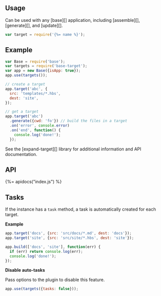 ## Usage

Can be used with any [base][] application, including [assemble][], [generate][], and [update][].

```js
var target = require('{%= name %}');
```

## Example

```js
var Base = require('base');
var targets = require('base-target');
var app = new Base({isApp: true}); 
app.use(targets());

// create a target
app.target('abc', {
  src: 'templates/*.hbs',
  dest: 'site',
});

// get a target
app.target('abc')
  .generate({cwd: 'fo'}) // build the files in a target
  .on('error', console.error)
  .on('end', function() {
    console.log('done!');
  });
```

See the [expand-target][] library for additional information and API documentation.

## API
{%= apidocs("index.js") %}

## Tasks

If the instance has a `task` method, a task is automatically created for each target. 

**Example**

```js
app.target('docs', {src: 'src/docs/*.md', dest: 'docs'});
app.target('site', {src: 'src/site/*.hbs', dest: 'site'});

app.build(['docs', 'site'], function(err) {
  if (err) return console.log(err);
  console.log('done!');
});
```

**Disable auto-tasks**

Pass options to the plugin to disable this feature.

```js
app.use(targets({tasks: false}));
```
